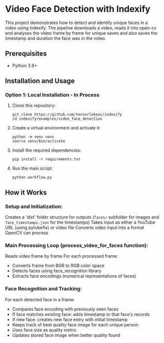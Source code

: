 # Video Face Detection with Indexify

This project demonstrates how to detect and identify unique faces in a video using Indexify. The pipeline downloads a video,
reads it into open-cv and analyses the video frame by frame for unique saves and also saves the timestamp and duration the face was in the video.

## Prerequisites

- Python 3.9+

## Installation and Usage

### Option 1: Local Installation - In Process

1. Clone this repository:
   ```
   git clone https://github.com/tensorlakeai/indexify
   cd indexify/examples/video_face_detection
   ```

2. Create a virtual environment and activate it:
   ```
   python -m venv venv
   source venv/bin/activate
   ```

3. Install the required dependencies:
   ```
   pip install -r requirements.txt
   ```

4. Run the main script:
   ```
   python workflow.py
   ```

## How it Works
### Setup and Initialization:
Creates a 'dist' folder structure for outputs (`faces/` subfolder for images and `face_timestamps.json` for the timestamps)
Takes input as either a YouTube URL (using pytubefix) or video file
Converts video input into a format OpenCV can process

### Main Processing Loop (process_video_for_faces function):
Reads video frame by frame
For each processed frame:
- Converts frame from BGR to RGB color space
- Detects faces using face_recognition library
- Extracts face encodings (numerical representations of faces)

### Face Recognition and Tracking:
For each detected face in a frame:

- Compares face encoding with previously seen faces
- If face matches existing face: adds timestamp to that face's records
- If new face: creates new face entry with initial timestamp
- Keeps track of best quality face image for each unique person
- Uses face size as quality metric
- Updates stored face image when better quality found
